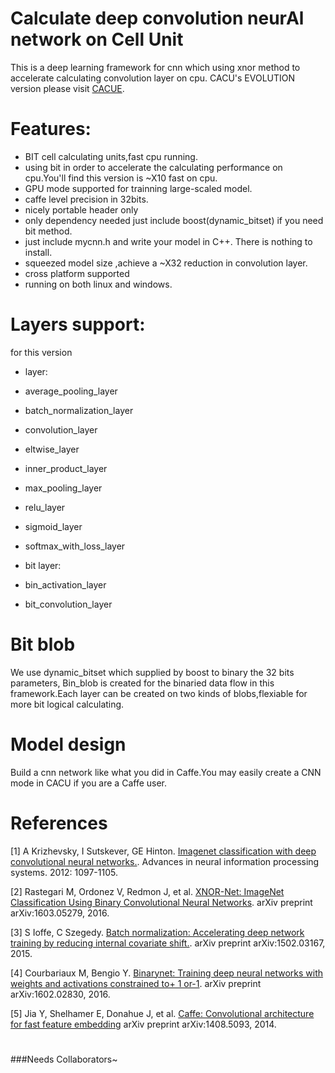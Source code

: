 # Calculate deep convolution neurAl network on Cell Unit

This is a deep learning framework for cnn which using xnor method to accelerate calculating convolution layer on cpu.
CACU's EVOLUTION version please visit [CACUE](https://github.com/luhaofang/CACUE). 

# Features:

- BIT cell calculating units,fast cpu running.
 - using bit in order to accelerate the calculating performance on cpu.You'll find this version is ~X10 fast on cpu.
 - GPU mode supported for trainning large-scaled model. 
 - caffe level precision in 32bits.
- nicely portable header only
 - only dependency needed just include boost(dynamic_bitset) if you need bit method.
 - just include mycnn.h and write your model in C++. There is nothing to install.
 - squeezed model size ,achieve a ~X32 reduction in convolution layer.
- cross platform supported
 - running on both linux and windows.
	
# Layers support:

for this version
	
- layer:
 - average_pooling_layer
 - batch_normalization_layer
 - convolution_layer
 - eltwise_layer
 - inner_product_layer
 - max_pooling_layer
 - relu_layer
 - sigmoid_layer
 - softmax_with_loss_layer
		
- bit layer:
 - bin_activation_layer
 - bit_convolution_layer
		
# Bit blob

We use dynamic_bitset which supplied by boost to binary the 32 bits parameters, Bin_blob is created for the binaried data flow in this framework.Each layer can be created on two kinds of blobs,flexiable for more bit logical calculating.

# Model design
	
Build a cnn network like what you did in Caffe.You may easily create a CNN mode in CACU if you are a Caffe user.
	
# References
[1] A Krizhevsky, I Sutskever, GE Hinton. [Imagenet classification with deep convolutional neural networks.](http://papers.nips.cc/paper/4824-imagenet-classification-with-deep-convolutional-neural-networks.pdf). 
    Advances in neural information processing systems. 2012: 1097-1105.
	
[2] Rastegari M, Ordonez V, Redmon J, et al. [XNOR-Net: ImageNet Classification Using Binary Convolutional Neural Networks](https://arxiv.org/pdf/1603.05279.pdf).
	arXiv preprint arXiv:1603.05279, 2016.

[3] S Ioffe, C Szegedy. [Batch normalization: Accelerating deep network training by reducing internal covariate shift.](https://arxiv.org/pdf/1502.03167v3.pdf).
    arXiv preprint arXiv:1502.03167, 2015.
	
[4] Courbariaux M, Bengio Y. [Binarynet: Training deep neural networks with weights and activations constrained to+ 1 or-1](https://arxiv.org/pdf/1602.02830.pdf). 
	arXiv preprint arXiv:1602.02830, 2016.
	
[5] Jia Y, Shelhamer E, Donahue J, et al. [Caffe: Convolutional architecture for fast feature embedding](https://arxiv.org/pdf/1408.5093.pdf)
	arXiv preprint arXiv:1408.5093, 2014.


#
###Needs Collaborators~
